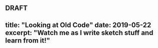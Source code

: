 DRAFT
---
title:  "Looking at Old Code"
date:   2019-05-22 
excerpt: "Watch me as I write sketch stuff and learn from it!"
---
